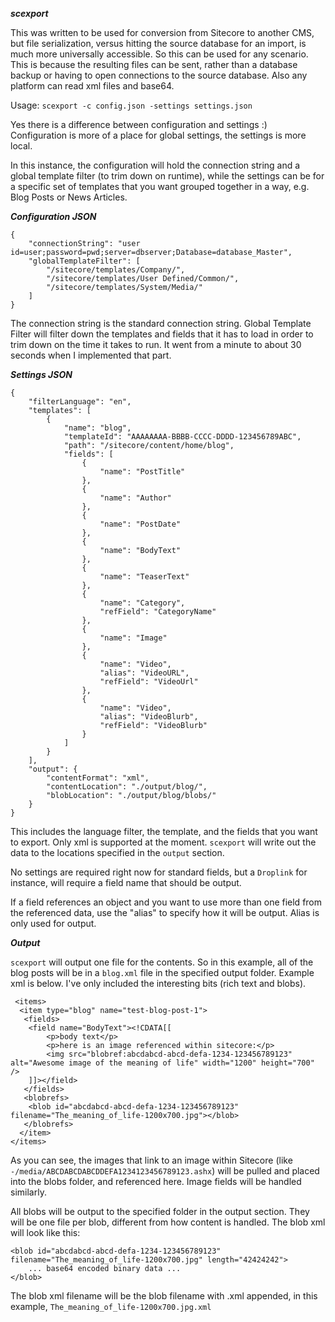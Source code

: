***scexport***

This was written to be used for conversion from Sitecore to another CMS, but file serialization, versus hitting the source database for an import, is much more universally accessible. So this can be used for any scenario. This is because the resulting files can be sent, rather than a database backup or having to open connections to the source database. Also any platform can read xml files and base64.

Usage: `scexport -c config.json -settings settings.json`

Yes there is a difference between configuration and settings :)  Configuration is more of a place for global settings, the settings is more local.

In this instance, the configuration will hold the connection string and a global template filter (to trim down on runtime), while the settings can be for a specific set of templates that you want grouped together in a way, e.g. Blog Posts or News Articles.

***Configuration JSON***

```
{
    "connectionString": "user id=user;password=pwd;server=dbserver;Database=database_Master",
    "globalTemplateFilter": [
        "/sitecore/templates/Company/",
        "/sitecore/templates/User Defined/Common/",
        "/sitecore/templates/System/Media/"
    ]
}
```

The connection string is the standard connection string. Global Template Filter will filter down the templates and fields that it has to load in order to trim down on the time it takes to run. It went from a minute to about 30 seconds when I implemented that part.

***Settings JSON***

```
{
    "filterLanguage": "en",
    "templates": [
        {
            "name": "blog",
            "templateId": "AAAAAAAA-BBBB-CCCC-DDDD-123456789ABC",
            "path": "/sitecore/content/home/blog",
            "fields": [
                {
                    "name": "PostTitle"
                },
                {
                    "name": "Author"
                },
                {
                    "name": "PostDate"
                },
                {
                    "name": "BodyText"
                },
                {
                    "name": "TeaserText"
                },
                {
                    "name": "Category",
                    "refField": "CategoryName"
                },
                {
                    "name": "Image"
                },
                {
                    "name": "Video",
                    "alias": "VideoURL",
                    "refField": "VideoUrl"
                },
                {
                    "name": "Video",
                    "alias": "VideoBlurb",
                    "refField": "VideoBlurb"
                }
            ]
        }
    ],
    "output": {
        "contentFormat": "xml",
        "contentLocation": "./output/blog/",
        "blobLocation": "./output/blog/blobs/"
    }
}
```

This includes the language filter, the template, and the fields that you want to export. Only xml is supported at the moment. `scexport` will write out the data to the locations specified in the `output` section.

No settings are required right now for standard fields, but a `Droplink` for instance, will require a field name that should be output.

If a field references an object and you want to use more than one field from the referenced data, use the "alias" to specify how it will be output. Alias is only used for output.

***Output***

`scexport` will output one file for the contents. So in this example, all of the blog posts will be in a `blog.xml` file in the specified output folder. Example xml is below. I've only included the interesting bits (rich text and blobs).

```
 <items>
  <item type="blog" name="test-blog-post-1">
   <fields>
    <field name="BodyText"><!CDATA[[
        <p>body text</p>
        <p>here is an image referenced within sitecore:</p>
        <img src="blobref:abcdabcd-abcd-defa-1234-123456789123" alt="Awesome image of the meaning of life" width="1200" height="700" />
    ]]></field>
   </fields>
   <blobrefs>
    <blob id="abcdabcd-abcd-defa-1234-123456789123" filename="The_meaning_of_life-1200x700.jpg"></blob>
   </blobrefs>
  </item>
</items>
```

As you can see, the images that link to an image within Sitecore (like `-/media/ABCDABCDABCDDEFA1234123456789123.ashx`) will be pulled and placed into the blobs folder, and referenced here. Image fields will be handled similarly.

All blobs will be output to the specified folder in the output section. They will be one file per blob, different from how content is handled. The blob xml will look like this:

```
<blob id="abcdabcd-abcd-defa-1234-123456789123" filename="The_meaning_of_life-1200x700.jpg" length="42424242">
    ... base64 encoded binary data ...
</blob>
```

The blob xml filename will be the blob filename with .xml appended, in this example, `The_meaning_of_life-1200x700.jpg.xml`

